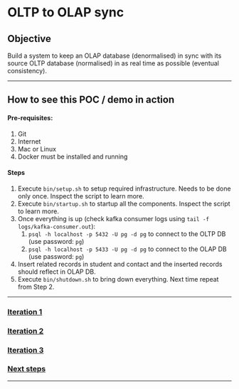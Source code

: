 # OLTP to OLAP sync

## Objective

Build a system to keep an OLAP database (denormalised) in sync with its source OLTP database (normalised) in as real time as possible (eventual consistency).

---

## How to see this POC / demo in action

#### Pre-requisites:

1. Git
1. Internet
1. Mac or Linux
1. Docker must be installed and running

#### Steps

1. Execute `bin/setup.sh` to setup required infrastructure. Needs to be done only once. Inspect the script to learn more.
1. Execute `bin/startup.sh` to startup all the components. Inspect the script to learn more.
1. Once everything is up (check kafka consumer logs using `tail -f logs/kafka-consumer.out`):
    1. `psql -h localhost -p 5432 -U pg -d pg` to connect to the OLTP DB (use password: `pg`)
    1. `psql -h localhost -p 5433 -U pg -d pg` to connect to the OLAP DB (use password: `pg`)
1. Insert related records in student and contact and the inserted records should reflect in OLAP DB.
1. Execute `bin/shutdown.sh` to bring down everything. Next time repeat from Step 2.

---

### [Iteration 1](docs/iteration1.md)

### [Iteration 2](docs/iteration2.md)

### [Iteration 3](docs/iteration3.md)

### [Next steps](docs/next-steps.md)

---
